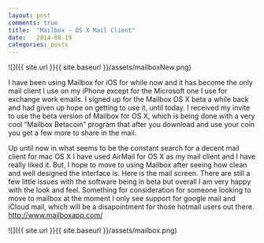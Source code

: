 ```yaml
---
layout: post
comments: true
title:  "Mailbox - OS X Mail Client"
date:   2014-08-19
categories: posts
---
```



![]({{ site.url }}{{ site.baseurl }}/assets/mailboxNew.png)



I have been using Mailbox for iOS for while now and it has become the only mail client I use on my iPhone except for the Microsoft one I use for exchange work emails. I signed up for the Mailbox OS X beta a while back and had given up hope on getting to use it, until today. I received my invite to use the beta version of Mailbox for OS X, which is being done with a very cool “Mailbox Betacoin” program that after you download and use your coin you get a few more to share in the mail.

Up until now in what seems to be the constant search for a decent mail client for mac OS X I have used AirMail for OS X as my mail client and I have really liked it. But, I hope to move to using Mailbox after seeing how clean and well designed the interface is. Here is the mail screen. There are still a few little issues with the software being in beta but overall I am very happy with the look and feel. Something for consideration for someone looking to move to mailbox at the moment I only see support for google mail and iCloud mail, which will be a disapointment for those hotmail users out there.
http://www.mailboxapp.com/


![]({{ site.url }}{{ site.baseurl }}/assets/mailbox.png)
